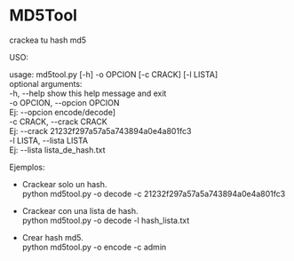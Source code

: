 # MD5Tool
crackea tu hash md5

USO:

usage: md5tool.py [-h] -o OPCION [-c CRACK] [-l LISTA]<br>
optional arguments:<br>
  -h, --help            show this help message and exit<br>
  -o OPCION, --opcion OPCION<br>
                        Ej: --opcion encode/decode]<br>
  -c CRACK, --crack CRACK<br>
                        Ej: --crack 21232f297a57a5a743894a0e4a801fc3<br>
  -l LISTA, --lista LISTA<br>
                        Ej: --lista lista_de_hash.txt<br>


Ejemplos:

- Crackear solo un hash.<br>
python md5tool.py -o decode -c 21232f297a57a5a743894a0e4a801fc3

- Crackear con una lista de hash.<br>
python md5tool.py -o decode -l hash_lista.txt

- Crear hash md5.<br>
python md5tool.py -o encode -c admin


